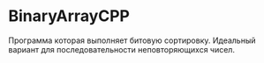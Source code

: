 # BinaryArrayCPP
 Программа которая выполняет битовую сортировку. Идеальный вариант для последовательности неповторяющихся чисел.
